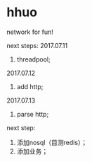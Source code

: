 # hhuo
network for fun!

next steps:
2017.07.11
1. threadpool;

2017.07.12
1. add http;

2017.07.13
1. parse http;


next step:
1. 添加nosql（目测redis）；
2. 添加业务；